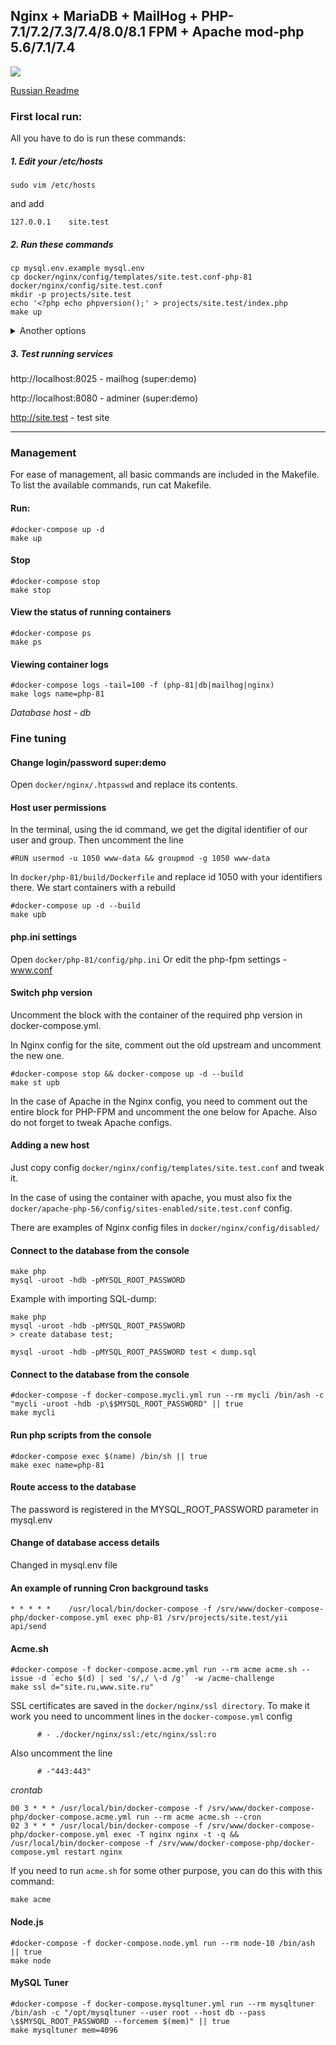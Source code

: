 ## Nginx + MariaDB + MailHog + PHP-7.1/7.2/7.3/7.4/8.0/8.1 FPM + Apache mod-php 5.6/7.1/7.4

![](https://github.com/rhamdeew/docker-compose-php/workflows/Docker%20Image%20CI/badge.svg)

[Russian Readme](README_ru.md)

### First local run:

All you have to do is run these commands:

##### 1. Edit your /etc/hosts

```
sudo vim /etc/hosts
```

and add

```
127.0.0.1    site.test
```

##### 2. Run these commands

```
cp mysql.env.example mysql.env
cp docker/nginx/config/templates/site.test.conf-php-81 docker/nginx/config/site.test.conf
mkdir -p projects/site.test
echo '<?php echo phpversion();' > projects/site.test/index.php
make up
```

<details>
  <summary>Another options</summary>


  ```
cp mysql.env.example mysql.env
#edit mysql.env

#you can choose the template with specific php version
cp templates/docker-compose-php-81.yml docker-compose.yml


#and copy specific config for Nginx + PHP-FPM
cp docker/nginx/config/templates/site.test.conf-php-81 docker/nginx/config/site.test.conf

#or copy configs for Nginx + Apache PHP
cp templates/docker-compose-apache-php-74.yml docker-compose.yml
cp docker/nginx/config/templates/site.test.conf-apache-php-74 docker/nginx/config/site.test.conf
cp docker/apache-php-74/config/templates/site.test.conf docker/apache-php-74/config/sites-enabled/site.test.conf


mkdir -p projects/site.test
echo '<?php echo phpversion();' > projects/site.test/index.php

make up
  ```

</details>

##### 3. Test running services

http://localhost:8025 - mailhog (super:demo)

http://localhost:8080 - adminer (super:demo)

http://site.test - test site

------

### Management

For ease of management, all basic commands are included in the Makefile. To list the available commands, run cat Makefile.

#### Run:

```
#docker-compose up -d
make up
```


#### Stop

```
#docker-compose stop
make stop
```


####  View the status of running containers

```
#docker-compose ps
make ps
```


#### Viewing container logs

```
#docker-compose logs -tail=100 -f (php-81|db|mailhog|nginx)
make logs name=php-81
```

*Database host - db*

### Fine tuning


#### Change login/password super:demo

Open `docker/nginx/.htpasswd` and replace its contents.


#### Host user permissions

In the terminal, using the id command, we get the digital identifier of our user and group.
Then uncomment the line

```
#RUN usermod -u 1050 www-data && groupmod -g 1050 www-data
```

In `docker/php-81/build/Dockerfile` and replace id 1050 with your identifiers there.
We start containers with a rebuild

```
#docker-compose up -d --build
make upb
```


#### php.ini settings

Open `docker/php-81/config/php.ini`
Or edit the php-fpm settings - www.conf


#### Switch php version

Uncomment the block with the container of the required php version in docker-compose.yml.

In Nginx config for the site, comment out the old upstream and uncomment the new one.

```
#docker-compose stop && docker-compose up -d --build
make st upb
```

In the case of Apache in the Nginx config, you need to comment out the entire block for PHP-FPM and uncomment the one below for Apache.
Also do not forget to tweak Apache configs.


#### Adding a new host

Just copy config `docker/nginx/config/templates/site.test.conf` and tweak it.

In the case of using the container with apache, you must also fix the `docker/apache-php-56/config/sites-enabled/site.test.conf` config.

There are examples of Nginx config files in `docker/nginx/config/disabled/`

#### Connect to the database from the console

```
make php
mysql -uroot -hdb -pMYSQL_ROOT_PASSWORD
```

Example with importing SQL-dump:

```
make php
mysql -uroot -hdb -pMYSQL_ROOT_PASSWORD
> create database test;

mysql -uroot -hdb -pMYSQL_ROOT_PASSWORD test < dump.sql
```

#### Connect to the database from the console

```
#docker-compose -f docker-compose.mycli.yml run --rm mycli /bin/ash -c "mycli -uroot -hdb -p\$$MYSQL_ROOT_PASSWORD" || true
make mycli
```

#### Run php scripts from the console

```
#docker-compose exec $(name) /bin/sh || true
make exec name=php-81
```


#### Route access to the database

The password is registered in the MYSQL_ROOT_PASSWORD parameter in mysql.env


#### Change of database access details

Changed in mysql.env file


#### An example of running Cron background tasks

```
* * * * *    /usr/local/bin/docker-compose -f /srv/www/docker-compose-php/docker-compose.yml exec php-81 /srv/projects/site.test/yii api/send
```

#### Acme.sh

```
#docker-compose -f docker-compose.acme.yml run --rm acme acme.sh --issue -d `echo $(d) | sed 's/,/ \-d /g'` -w /acme-challenge
make ssl d="site.ru,www.site.ru"
```

SSL certificates are saved in the `docker/nginx/ssl directory`. To make it work you need to uncomment
lines in the `docker-compose.yml` config

```
      # - ./docker/nginx/ssl:/etc/nginx/ssl:ro
```

Also uncomment the line

```
      # -"443:443"
```

*crontab*

```
00 3 * * * /usr/local/bin/docker-compose -f /srv/www/docker-compose-php/docker-compose.acme.yml run --rm acme acme.sh --cron
02 3 * * * /usr/local/bin/docker-compose -f /srv/www/docker-compose-php/docker-compose.yml exec -T nginx nginx -t -q && /usr/local/bin/docker-compose -f /srv/www/docker-compose-php/docker-compose.yml restart nginx
```

If you need to run `acme.sh` for some other purpose, you can do this with this command:

```
make acme
```

#### Node.js

```
#docker-compose -f docker-compose.node.yml run --rm node-10 /bin/ash || true
make node
```

#### MySQL Tuner

```
#docker-compose -f docker-compose.mysqltuner.yml run --rm mysqltuner /bin/ash -c "/opt/mysqltuner --user root --host db --pass \$$MYSQL_ROOT_PASSWORD --forcemem $(mem)" || true
make mysqltuner mem=4096
```
